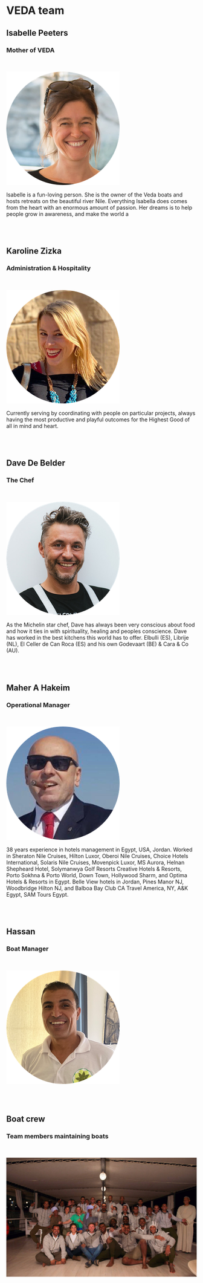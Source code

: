 # VEDA team

## Isabelle Peeters
### Mother of VEDA

<br/>

![isabelle_peeters](img/isabelle_peeters.png)

Isabelle is a fun-loving person. She is the owner of the Veda boats and hosts retreats on the beautiful river Nile. Everything Isabella does comes from the heart with an enormous amount of passion. Her dreams is to help people grow in awareness, and make the world a

<br/>
<br/>

## Karoline Zizka
### Administration & Hospitality

<br/>

![karoline_zizka](img/karoline_zizka.png)

Currently serving by coordinating with people on particular projects, always having the most productive and playful outcomes for the Highest Good of all in mind and heart.

<br/>
<br/>

## Dave De Belder
### The Chef

<br/>

![dave_de_belder](img/dave_de_belder.png)

As the Michelin star chef, Dave has always been very conscious about food and how it ties in with spirituality, healing and peoples conscience. Dave has worked in the best kitchens this world has to offer. Elbulli (ES), Librije (NL), El Celler de Can Roca (ES) and his own Godevaart (BE) & Cara & Co (AU).

<br/>
<br/>

## Maher A Hakeim
### Operational Manager

<br/>

![maher_a_hakeim](img/maher_a_hakeim.png)

38 years experience in hotels management in Egypt, USA, Jordan.
Worked in Sheraton Nile Cruises, Hilton Luxor, Oberoi Nile Cruises, Choice Hotels International, Solaris Nile Cruises, Movenpick Luxor, MS Aurora, Helnan Shepheard Hotel, Solymanwya Golf Resorts Creative Hotels & Resorts, Porto Sokhna & Porto World, Down Town, Hollywood Sharm, and Optima Hotels & Resorts in Egypt. Belle View hotels in Jordan, Pines Manor NJ, Woodbridge Hilton NJ, and Balboa Bay Club CA
Travel America, NY, A&K Egypt, SAM Tours Egypt.

<br/>
<br/>

## Hassan
### Boat Manager

<br/>

![hassan](img/hassan.png)

<br/>
<br/>

## Boat crew
### Team members maintaining boats

<br/>

![team](./img/team.jpg)